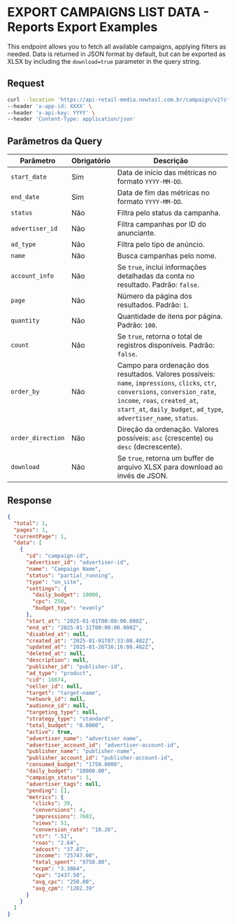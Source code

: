 # EXPORT CAMPAIGNS LIST DATA - Reports Export Examples

This endpoint allows you to fetch all available campaigns, applying filters as needed. Data is returned in JSON format by default, but can be exported as XLSX by including the `download=true` parameter in the query string.

## Request

```bash
curl --location 'https://api-retail-media.newtail.com.br/campaign/v2?start_date=2025-01-01&end_date=2025-01-31' \
--header 'x-app-id: XXXX' \
--header 'x-api-key: YYYY' \
--header 'Content-Type: application/json'
```
## Parâmetros da Query

| Parâmetro         | Obrigatório | Descrição                                                                 |
|-------------------|-------------|---------------------------------------------------------------------------|
| `start_date`      | Sim         | Data de início das métricas no formato `YYYY-MM-DD`.                      |
| `end_date`        | Sim         | Data de fim das métricas no formato `YYYY-MM-DD`.                         |
| `status`          | Não         | Filtra pelo status da campanha.                                           |
| `advertiser_id`   | Não         | Filtra campanhas por ID do anunciante.                                    |
| `ad_type`         | Não         | Filtra pelo tipo de anúncio.                                              |
| `name`            | Não         | Busca campanhas pelo nome.                                                |
| `account_info`    | Não         | Se `true`, inclui informações detalhadas da conta no resultado. Padrão: `false`. |
| `page`            | Não         | Número da página dos resultados. Padrão: `1`.                             |
| `quantity`        | Não         | Quantidade de itens por página. Padrão: `100`.                            |
| `count`           | Não         | Se `true`, retorna o total de registros disponíveis. Padrão: `false`.     |
| `order_by`        | Não         | Campo para ordenação dos resultados. Valores possíveis: `name`, `impressions`, `clicks`, `ctr`, `conversions`, `conversion_rate`, `income`, `roas`, `created_at`, `start_at`, `daily_budget`, `ad_type`, `advertiser_name`, `status`. |
| `order_direction` | Não         | Direção da ordenação. Valores possíveis: `asc` (crescente) ou `desc` (decrescente). |
| `download`        | Não         | Se `true`, retorna um buffer de arquivo XLSX para download ao invés de JSON. |

## Response

```json
{
  "total": 1,
  "pages": 1,
  "currentPage": 1,
  "data": [
    {
      "id": "campaign-id",
      "advertiser_id": "advertiser-id",
      "name": "Campaign Name",
      "status": "partial_running",
      "type": "on_site",
      "settings": {
        "daily_budget": 10000,
        "cpc": 250,
        "budget_type": "evenly"
      },
      "start_at": "2025-01-01T00:00:00.000Z",
      "end_at": "2025-01-31T00:00:00.000Z",
      "disabled_at": null,
      "created_at": "2025-01-01T07:33:08.482Z",
      "updated_at": "2025-01-26T16:16:08.482Z",
      "deleted_at": null,
      "description": null,
      "publisher_id": "publisher-id",
      "ad_type": "product",
      "cid": 16674,
      "seller_id": null,
      "target": "target-name",
      "network_id": null,
      "audience_id": null,
      "targeting_type": null,
      "strategy_type": "standard",
      "total_budget": "0.0000",
      "active": true,
      "advertiser_name": "advertiser name",
      "advertiser_account_id": "advertiser-account-id",
      "publisher_name": "publisher-name",
      "publisher_account_id": "publisher-account-id",
      "consumed_budget": "1750.0000",
      "daily_budget": "10000.00",
      "campaign_status": 1,
      "advertiser_tags": null,
      "pending": [],
      "metrics": {
        "clicks": 39,
        "conversions": 4,
        "impressions": 7603,
        "views": 51,
        "conversion_rate": "10.26",
        "ctr": ".51",
        "roas": "2.64",
        "adcost": "37.87",
        "income": "25747.00",
        "total_spent": "9750.00",
        "ecpm": "3.3864",
        "cpa": "2437.50",
        "avg_cpc": "250.00",
        "avg_cpm": "1282.39"
      }
    }
  ]
}
```
